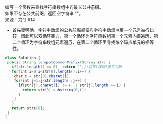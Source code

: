 编写一个函数来查找字符串数组中的最长公共前缀。  
如果不存在公共前缀，返回空字符串 ""。  
来源：力扣 #14  
- 首先要明确，字符串数组的公共前缀都要和字符串数组中第一个元素进行比较，因此可以双循环暴力，第一个循环为字符串数组第一个元素内部遍历，第二个循环为字符串数组元素遍历，在第二个循环里寻找每个码点单元的相等性。  
```java
class Solution {
 public String longestCommonPrefix(String str) {
   if(str.length() == 0)  return "";//边界(极端)条件判断
   for(int i=0;i<str[0].length();i++) {
    char c = str[0].charAt(i);
    for(int j=1;j<str.length();j++) {
      if(str[j].charAt(i) != c || str[j].length == i) {
        return str[0].substring(0,i);
      }
    }
   }
   return strs[0];
 }
}
```
